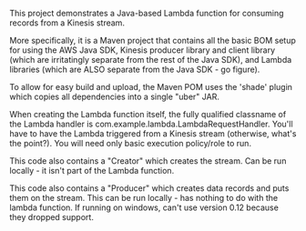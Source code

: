 This project demonstrates a Java-based Lambda function for consuming records from a Kinesis stream.

More specifically, it is a Maven project that contains all the basic BOM setup for using the AWS Java SDK, Kinesis producer library and client library (which are irritatingly separate from the rest of the Java SDK), and Lambda libraries  (which are ALSO separate from the Java SDK - go figure).

To allow for easy build and upload, the Maven POM uses the 'shade' plugin which copies all dependencies into a single "uber" JAR.

When creating the Lambda function itself, the fully qualified classname of the Lambda handler is com.example.lambda.LambdaRequestHandler.  You'll have to have the Lambda triggered from a Kinesis stream (otherwise, what's the point?).  You will need only basic execution policy/role to run.

This code also contains a "Creator" which creates the stream.  Can be run locally - it isn't part of the Lambda function.

This code also contains a "Producer" which creates data records and puts them on the stream.  This can be run locally - has nothing to do with the lambda function.  If running on windows, can't use version 0.12 because they dropped support.
